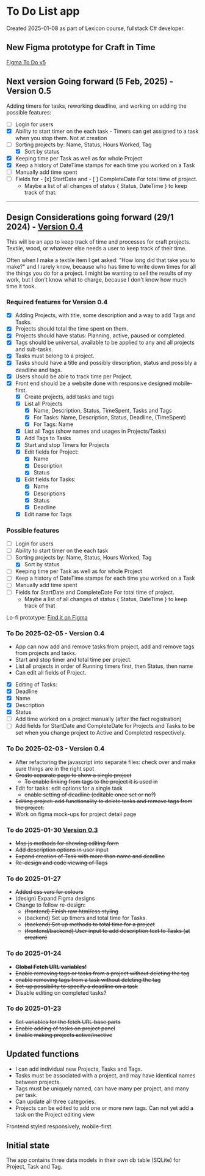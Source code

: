 # To Do List app
Created 2025-01-08 as part of Lexicon course, fullstack C# developer.

## New Figma prototype for Craft in Time
[Figma To Do v5](https://www.figma.com/proto/CZhjlhFft9ezpkyJNBcyUX/Crafting-To-Do?node-id=60-821&t=eeJg3f9Wd046Ypaz-1&scaling=scale-down&content-scaling=fixed&page-id=59%3A141&starting-point-node-id=60%3A821)

## Next version Going forward (5 Feb, 2025) - Version 0.5
Adding timers for tasks, reworking deadline, and working on adding the possible features:
- [ ] Login for users
- [x] Ability to start timer on the each task
      - Timers can get assigned to a task when you stop them. Not at creation
- [ ] Sorting projects by: Name, Status, Hours Worked, Tag
    - [x] Sort by status
- [x] Keeping time per Task as well as for whole Project
- [x] Keep a history of DateTime stamps for each time you worked on a Task
- [ ] Manually add time spent
- [ ] Fields for - [x] StartDate and - [ ] CompleteDate For total time of project.
   - Maybe a list of all changes of status { Status, DateTime } to keep track of that.

--------------------------------------------------

## Design Considerations going forward (29/1 2024) - [Version 0.4](https://github.com/Lia-De/ToDoList/tree/ToDo_v4)
This will be an app to keep track of time and processes for craft projects. Textile, wood, or whatever else needs a user to keep track of their time.

Often when I make a textile item I get asked: "How long did that take you to make?" and I rarely know, because who has time to write down times for all
the things you do for a project. I might be wanting to sell the results of my work, but I don't know what to charge, because I don't know how much time
it took.

### Required features for Version 0.4
- [x] Adding Projects, with title, some description and a way to add Tags and Tasks.
- [x] Projects should total the time spent on them.
- [x] Projects should have status: Planning, active, paused or completed.
- [X] Tags should be universal, available to be applied to any and all projects and sub-tasks.
- [X] Tasks must belong to a project.
- [x] Tasks should have a title and possibly description, status and possibly a deadline and tags.
- [x] Users should be able to track time per Project.
- [x] Front end should be a website done with responsive designed mobile-first.
   - [x] Create projects, add tasks and tags
   - [x] List all Projects
     - [X] Name, Description, Status, TimeSpent, Tasks and Tags
     - [X] For Tasks: Name, Description, Status, Deadline, (TimeSpent)
     - [X] For Tags: Name
   - [X] List all Tags (show names and usages in Projects/Tasks)
   - [X] Add Tags to Tasks
   - [x] Start and stop Timers for Projects
   - [x] Edit fields for Project:
      - [x] Name
      - [x] Description
      - [x] Status
   - [x] Edit fields for Tasks:
      - [x] Name
      - [x] Descriptions
      - [x] Status
      - [x] Deadline
   - [x] Edit name for Tags

### Possible features
- [ ] Login for users
- [ ] Ability to start timer on the each task
- [ ] Sorting projects by: Name, Status, Hours Worked, Tag
    - [x] Sort by status
- [ ] Keeping time per Task as well as for whole Project
- [ ] Keep a history of DateTime stamps for each time you worked on a Task
- [ ] Manually add time spent
- [ ] Fields for StartDate and CompleteDate For total time of project.
   - Maybe a list of all changes of status { Status, DateTime } to keep track of that

Lo-fi prototype: [Find it on Figma](https://www.figma.com/proto/CZhjlhFft9ezpkyJNBcyUX/Crafting-To-Do?node-id=17-78&t=J5iyQDHvTie9OMjz-1&scaling=min-zoom&content-scaling=fixed&page-id=0%3A1&starting-point-node-id=17%3A77)

### To Do 2025-02-05 - Version 0.4
* App can now add and remove tasks from project, add and remove tags from projects and tasks.
* Start and stop timer and total time per project.
* List all projects in order of Running timers first, then Status, then name
* Can edit all fields of Project.
- [x]  Editing of Tasks:
  - [x] Deadline
  - [x] Name
  - [x] Description
  - [x] Status
- [ ] Add time worked on a project manually (after the fact registration)
- [ ] Add fields for StartDate and CompleteDate for Projects and Tasks to be set when you change project to Active and Completed respectively.

### To Do 2025-02-03 - Version 0.4
* After refactoring the javascript into separate files: check over and make sure things are in the right spot
* ~~Create separate page to show a single project~~
  * ~~To enable linking from tags to the project it is used in~~
* Edit for tasks: edit options for a single task
   * ~~enable setting of deadline (editable once set or no?)~~
* ~~Editing project: add functionality to delete tasks and remove tags from the project.~~
* Work on figma mock-ups for project detail page

### To do 2025-01-30 [Version 0.3](https://github.com/Lia-De/ToDoList/tree/ToDo_v3)
* ~~Map js methods for showing editing form~~
* ~~Add description options in user input~~
* ~~Expand creation of Task with more than name and deadline~~
* ~~Re-design and code viewing of Tags~~

### To do 2025-01-27
* ~~Added css vars for colours~~ 
* (design) Expand Figma designs
* Change to follow re-design:
  * ~~(frontend) Finish raw html/css styling~~
  * (backend) Set up timers and total time for Tasks.
  * ~~(backend) Set up methods to total time for a project~~
  * ~~(frontend/backend) User input to add description text to Tasks (at creation)~~

### To do 2025-01-24
* ~~**Global Fetch URL variables!**~~
* ~~Enable removing tags or tasks from a project without deleting the tag~~
* ~~enable removing tags from a task without deleting the tag~~
* ~~Set-up possibility to specify a deadline on a task~~
* Disable editing on completed tasks?

### To do 2025-01-23
* ~~Set variables for the fetch URL base parts~~
* ~~Enable adding of tasks on project panel~~
* ~~Enable making projects active/inactive~~

## Updated functions
* I can add individual new Projects, Tasks and Tags. 
* Tasks must be associated with a project, and may have identical names between projects.
* Tags must be uniquely named, can have many per project, and many per task.
* Can update all three categories.
* Projects can be edited to add one or more new tags. Can not yet add a task on the Project editing view.

Frontend styled responsively, mobile-first.

## Initial state
The app contains three data models in their own db table (SQLite) for Project, Task and Tag. 
